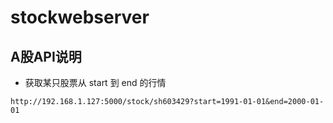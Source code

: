 # stockwebserver
## A股API说明

- 获取某只股票从 start 到 end 的行情
```
http://192.168.1.127:5000/stock/sh603429?start=1991-01-01&end=2000-01-01
```

